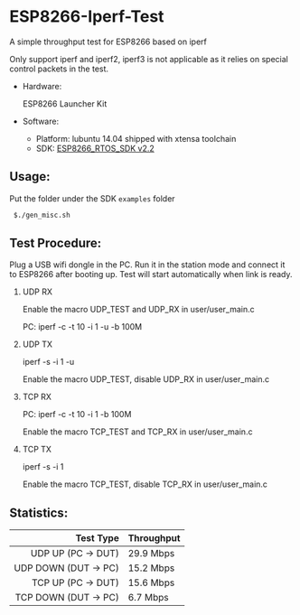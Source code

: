 # ESP8266-Iperf-Test
A simple throughput test for ESP8266 based on iperf

Only support iperf and iperf2, iperf3 is not applicable as it relies on special control packets in the test.

* Hardware:
  
  ESP8266 Launcher Kit

* Software:
  * Platform: lubuntu 14.04 shipped with xtensa toolchain
  * SDK: [ESP8266_RTOS_SDK v2.2](https://github.com/espressif/ESP8266_RTOS_SDK)


## Usage:

Put the folder under the SDK ```examples``` folder
```bash
 $./gen_misc.sh
```
## Test Procedure:

Plug a USB wifi dongle in the PC. Run it in the station mode and connect it to ESP8266 after booting up. Test will start automatically when link is ready.

1. UDP RX

   Enable the macro UDP_TEST and UDP_RX in user/user_main.c

   PC: iperf -c <ESP8266 IP> -t 10 -i 1 -u -b 100M
2. UDP TX

    iperf -s -i 1 -u

    Enable the macro UDP_TEST, disable UDP_RX in user/user_main.c
3. TCP RX

   PC: iperf -c <ESP8266 IP> -t 10 -i 1 -b 100M

   Enable the macro TCP_TEST and TCP_RX in user/user_main.c
4. TCP TX

    iperf -s -i 1

    Enable the macro TCP_TEST, disable TCP_RX in user/user_main.c

## Statistics:

  | Test Type | Throughput |
  | ---: | --- |
  | UDP UP (PC -> DUT) | 29.9 Mbps |
  | UDP DOWN (DUT -> PC) | 15.2 Mbps |
  | TCP UP (PC -> DUT) | 15.6 Mbps |
  | TCP DOWN (DUT -> PC) | 6.7 Mbps |
